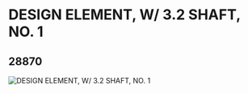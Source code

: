 # DESIGN ELEMENT, W/ 3.2 SHAFT, NO. 1
## 28870
![DESIGN ELEMENT, W/ 3.2 SHAFT, NO. 1](https://lc-www-live-s.legocdn.com/media/bricks/5/2/6172437.jpg)